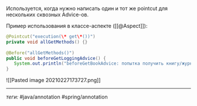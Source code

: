 Используется, когда нужно написать один и тот же pointcut для нескольких сквозных Advice-ов.

Пример использования в классе-аспекте ([[@Aspect]]):
```java
@Pointcut("execution(\* get\*())")  
private void allGetMethods() {}  
  
@Before("allGetMethods()")  
public void beforeGetLoggingAdvice() {  
   System.out.println("beforeGetBookAdvice: попытка получить книгу/журнал");  
}
```

![[Pasted image 20210227173727.png]]


---
*теги:* #java/annotation  #spring/annotation 